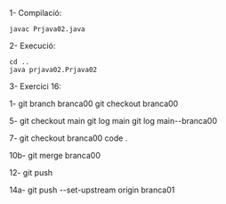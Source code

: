 1- Compilació:

	javac Prjava02.java
	
2- Execució:

	cd ..
	java prjava02.Prjava02

3- Exercici 16:

1-
git branch branca00
git checkout branca00

5-
git checkout main
git log main
git log main--branca00

7-
git checkout branca00
code .

10b-
git merge branca00

12-
git push

14a-
git push --set-upstream origin branca01
